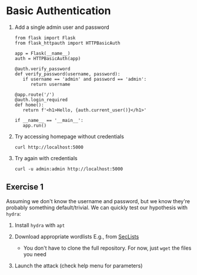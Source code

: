 # Basic Authentication

1. Add a single admin user and password

   ```copy
   from flask import Flask
   from flask_httpauth import HTTPBasicAuth

   app = Flask(__name__)
   auth = HTTPBasicAuth(app)

   @auth.verify_password
   def verify_password(username, password):
      if username == 'admin' and password == 'admin':
         return username

   @app.route('/')
   @auth.login_required
   def home():
      return f'<h1>Hello, {auth.current_user()}</h1>'

   if __name__ == '__main__':
      app.run()
   ```

2. Try accessing homepage without credentials

   ```execute
   curl http://localhost:5000
   ```

3. Try again with credentials

   ```execute
   curl -u admin:admin http://localhost:5000
   ```

## Exercise 1

Assuming we don't know the username and password, but we know they're probably something default/trivial. We can quickly test our hypothesis with `hydra`:

1. Install `hydra` with `apt`

2. Download appropriate wordlists E.g., from [SecLists](https://github.com/danielmiessler/SecLists)
   - You don't have to clone the full repository. For now, just `wget` the files you need

3. Launch the attack (check help menu for parameters)
